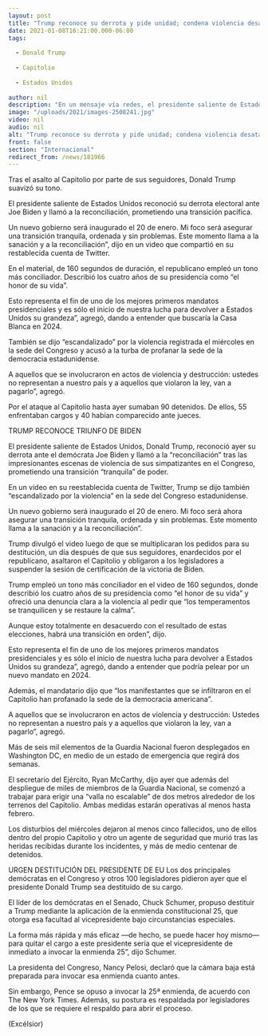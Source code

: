 ```yaml
---
layout: post
title: "Trump reconoce su derrota y pide unidad; condena violencia desatada en asalto al Capitolio"
date: 2021-01-08T16:21:00.000-06:00
tags:
  
  - Donald Trump
  
  - Capitolio
  
  - Estados Unidos
  
author: nil
description: "En un mensaje vía redes, el presidente saliente de Estados Unidos admitió que una nueva administración tomará posesión el 20 de enero, por lo que es necesaria la reconciliación"
image: "/uploads/2021/images-2508241.jpg"
video: nil
audio: nil
alt: "Trump reconoce su derrota y pide unidad; condena violencia desatada en asalto al Capitolio"
front: false
section: "Internacional"
redirect_from: /news/181966
---
```


Tras el asalto al Capitolio por parte de sus seguidores, Donald Trump suavizó su tono.

El presidente saliente de Estados Unidos reconoció su derrota electoral ante Joe Biden y llamó a la reconciliación, prometiendo una transición pacífica.

Un nuevo gobierno será inaugurado el 20 de enero. Mi foco será asegurar una transición tranquila, ordenada y sin problemas. Este momento llama a la sanación y a la reconciliación”, dijo en un video que compartió en su restablecida cuenta de Twitter.

En el material, de 160 segundos de duración, el republicano empleó un tono más conciliador. Describió los cuatro años de su presidencia como “el honor de su vida”.

Esto representa el fin de uno de los mejores primeros mandatos presidenciales y es sólo el inicio de nuestra lucha para devolver a Estados Unidos su grandeza”, agregó, dando a entender que buscaría la Casa Blanca en 2024.

También se dijo “escandalizado” por la violencia registrada el miércoles en la sede del Congreso y acusó a la turba de profanar la sede de la democracia estadunidense.

A aquellos que se involucraron en actos de violencia y destrucción: ustedes no representan a nuestro país y a aquellos que violaron la ley, van a pagarlo”, agregó.

Por el ataque al Capitolio hasta ayer sumaban 90 detenidos. De ellos, 55 enfrentaban cargos y 40 habían comparecido ante jueces.

 
TRUMP RECONOCE TRIUNFO DE BIDEN

El presidente saliente de Estados Unidos, Donald Trump, reconoció ayer su derrota ante el demócrata Joe Biden y llamó a la “reconciliación” tras las impresionantes escenas de violencia de sus simpatizantes en el Congreso, prometiendo una transición “tranquila” de poder.

En un video en su reestablecida cuenta de Twitter, Trump se dijo también “escandalizado por la violencia” en la sede del Congreso estadunidense.

Un nuevo gobierno será inaugurado el 20 de enero. Mi foco será ahora asegurar una transición tranquila, ordenada y sin problemas. Este momento llama a la sanación y a la reconciliación”.

Trump divulgó el video luego de que se multiplicaran los pedidos para su destitución, un día después de que sus seguidores, enardecidos por el republicano, asaltaron el Capitolio y obligaron a los legisladores a suspender la sesión de certificación de la victoria de Biden.

Trump empleó un tono más conciliador en el video de 160 segundos, donde describió los cuatro años de su presidencia como “el honor de su vida” y ofreció una denuncia clara a la violencia al pedir que “los temperamentos se tranquilicen y se restaure la calma”.

Aunque estoy totalmente en desacuerdo con el resultado de estas elecciones, habrá una transición en orden”, dijo.

 
Esto representa el fin de uno de los mejores primeros mandatos presidenciales y es sólo el inicio de nuestra lucha para devolver a Estados Unidos su grandeza”, agregó, dando a entender que podría pelear por un nuevo mandato en 2024.

Además, el mandatario dijo que “los manifestantes que se infiltraron en el Capitolio han profanado la sede de la democracia americana”.

A aquellos que se involucraron en actos de violencia y destrucción: Ustedes no representan a nuestro país y a aquellos que violaron la ley, van a pagarlo”, agregó.

Más de seis mil elementos de la Guardia Nacional fueron desplegados en Washington DC, en medio de un estado de emergencia que regirá dos semanas.

El secretario del Ejército, Ryan McCarthy, dijo ayer que además del despliegue de miles de miembros de la Guardia Nacional, se comenzó a trabajar para erigir una “valla no escalable” de dos metros alrededor de los terrenos del Capitolio. Ambas medidas estarán operativas al menos hasta febrero.

Los disturbios del miércoles dejaron al menos cinco fallecidos, uno de ellos dentro del propio Capitolio y otro un agente de seguridad que murió tras las heridas recibidas durante los incidentes, y más de medio centenar de detenidos.

URGEN DESTITUCIÓN DEL PRESIDENTE DE EU
Los dos principales demócratas en el Congreso y otros 100 legisladores pidieron ayer que el presidente Donald Trump sea destituido de su cargo.

El líder de los demócratas en el Senado, Chuck Schumer, propuso destituir a Trump mediante la aplicación de la enmienda constitucional 25, que otorga esa facultad al vicepresidente bajo circunstancias especiales.

La forma más rápida y más eficaz —de hecho, se puede hacer hoy mismo— para quitar el cargo a este presidente sería que el vicepresidente de inmediato a invocar la enmienda 25”, dijo Schumer.

La presidenta del Congreso, Nancy Pelosi, declaró que la cámara baja está preparada para invocar esa enmienda cuanto antes.

Sin embargo, Pence se opuso a invocar la 25ª enmienda, de acuerdo con The New York Times. Además, su postura es respaldada por legisladores de los que se requiere el respaldo para abrir el proceso.

(Excélsior)